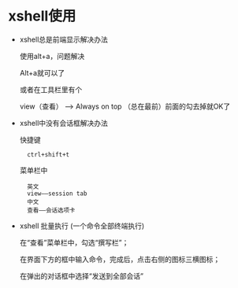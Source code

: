 # xshell使用

- xshell总是前端显示解决办法

    使用alt+a，问题解决

    Alt+a就可以了

    或者在工具栏里有个

    view（查看） —> Always on top （总在最前）前面的勾去掉就OK了
   
- xshell中没有会话框解决办法

    快捷键

        ctrl+shift+t
       
    菜单栏中
    
        英文
        view——session tab
        中文
        查看——会话选项卡

- xshell 批量执行  (一个命令全部终端执行)

    在“查看”菜单栏中，勾选“撰写栏”；

    在界面下方的框中输入命令，完成后，点击右侧的图标三横图标；

    在弹出的对话框中选择“发送到全部会话”

